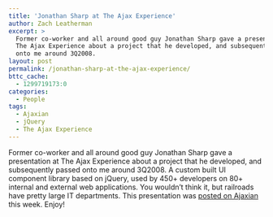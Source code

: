 ```yaml
---
title: 'Jonathan Sharp at The Ajax Experience'
author: Zach Leatherman
excerpt: >
  Former co-worker and all around good guy Jonathan Sharp gave a presentation at
  The Ajax Experience about a project that he developed, and subsequently passed
  onto me around 3Q2008.
layout: post
permalink: /jonathan-sharp-at-the-ajax-experience/
bttc_cache:
  - 1299719173:0
categories:
  - People
tags:
  - Ajaxian
  - jQuery
  - The Ajax Experience
---
```


Former co-worker and all around good guy Jonathan Sharp gave a presentation at The Ajax Experience about a project that he developed, and subsequently passed onto me around 3Q2008. A custom built UI component library based on jQuery, used by 450+ developers on 80+ internal and external web applications. You wouldn’t think it, but railroads have pretty large IT departments. This presentation was [posted on Ajaxian](http://ajaxian.com/archives/jquery-ajax-experience-framework-videos) this week. Enjoy!
